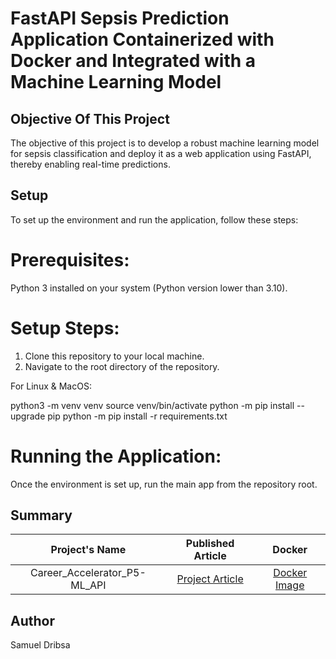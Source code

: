 # FastAPI Sepsis Prediction Application Containerized with Docker and Integrated with a Machine Learning Model

## Objective Of This Project

The objective of this project is to develop a robust machine learning model for sepsis classification and deploy it as a web application using FastAPI, thereby enabling real-time predictions.

## Setup

To set up the environment and run the application, follow these steps:

# Prerequisites:
Python 3 installed on your system (Python version lower than 3.10).

# Setup Steps:

1. Clone this repository to your local machine.
2. Navigate to the root directory of the repository.

For Linux & MacOS:

python3 -m venv venv
source venv/bin/activate
python -m pip install --upgrade pip
python -m pip install -r requirements.txt

# Running the Application:

Once the environment is set up, run the main app from the repository root.

## Summary

 | Project's Name | Published Article  | Docker |
|:--------------:|:--------------:|:--------------:|
| Career_Accelerator_P5-ML_API  |[Project Article](https://medium.com/@samuel47dribsa/fastapi-sepsis-prediction-application-containerized-with-docker-and-integrated-with-a-machine-5a401b02a458) |    [Docker Image](https://hub.docker.com/r/samuel320/sepsis_classification-fastapi)|

## Author

Samuel Dribsa